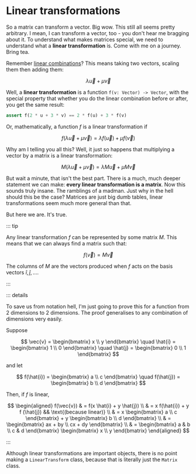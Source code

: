 # Linear transformations

So a matrix can transform a vector. Big wow. This still all seems pretty
arbitrary. I mean, I can transform a vector, too - you don't hear me bragging
about it. To understand what makes matrices special, we need to understand what
a **linear transformation** is. Come with me on a journey. Bring tea.

Remember [linear combinations](/learn/vectors/linear-combinations)? This means
taking two vectors, scaling them then adding them:

$$
\lambda \vec{u} + \mu \vec{v}
$$

Well, a **linear transformation** is a function `f(v: Vector) -> Vector`, with
the special property that whether you do the linear combination before or after,
you get the same result:

```python
assert f(2 * u + 3 * v) == 2 * f(u) + 3 * f(v)
```

Or, mathematically, a function $f$ is a linear transformation if

$$
f(\lambda \vec{u} + \mu \vec{v}) = \lambda f(\vec{u}) + \mu f(\vec{v})
$$

Why am I telling you all this? Well, it just so happens that multiplying a
vector by a matrix is a linear transformation:

$$
M(\lambda \vec{u} + \mu \vec{v}) = \lambda M \vec{u} + \mu M \vec{v}
$$

But wait a minute, that isn't the best part. There is a much, much deeper
statement we can make: **every linear transformation is a matrix**. Now this
sounds truly insane. The ramblings of a madman. Just why in the hell should this
be the case? Matrices are just big dumb tables, linear transformations seem much
more general than that.

But here we are. It's true.

::: tip

Any linear transformation $f$ can be represented by some matrix $M$. This means
that we can always find a matrix such that:

$$
f(\vec{v}) = M\vec{v}
$$

The columns of $M$ are the vectors produced when $f$ acts on the basis vectors
$\hat{i}, \hat{j}, \ldots$.

:::

::: details

To save us from notation hell, I'm just going to prove this for a function from
$2$ dimensions to $2$ dimensions. The proof generalises to any combination of
dimensions very easily.

Suppose

$$
\vec{v} = \begin{bmatrix} x \\ y \end{bmatrix} \quad
\hat{i} = \begin{bmatrix} 1 \\ 0 \end{bmatrix} \quad
\hat{j} = \begin{bmatrix} 0 \\ 1 \end{bmatrix}
$$

and let

$$
f(\hat{i}) = \begin{bmatrix} a \\ c \end{bmatrix} \quad f(\hat{j}) = \begin{bmatrix} b \\ d \end{bmatrix}
$$

Then, if $f$ is linear,

$$
\begin{aligned}
f(\vec{v})
& = f(x \hat{i} + y \hat{j}) \\
& = x f(\hat{i}) + y f (\hat{j}) && \text{(because linear)} \\
& = x \begin{bmatrix} a \\ c \end{bmatrix} + y \begin{bmatrix} b \\ d \end{bmatrix} \\
& = \begin{bmatrix} ax + by \\ cx + dy \end{bmatrix} \\
& = \begin{bmatrix} a & b \\ c & d \end{bmatrix} \begin{bmatrix} x \\ y \end{bmatrix}
\end{aligned}
$$

:::

Although linear transformations are important objects, there is no point making
a `LinearTransform` class, because that is literally just the `Matrix` class.
